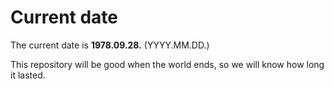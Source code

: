 # Current date

The current date is **1978.09.28.** (YYYY.MM.DD.)

This repository will be good when the world ends, so we will know how long it lasted.